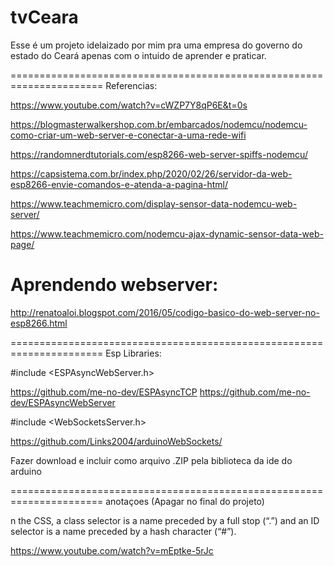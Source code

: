 # tvCeara

Esse é um projeto idelaizado por mim pra uma empresa do governo do estado do Ceará apenas com o intuido de aprender e praticar.


======================================================================
Referencias:

https://www.youtube.com/watch?v=cWZP7Y8qP6E&t=0s

https://blogmasterwalkershop.com.br/embarcados/nodemcu/nodemcu-como-criar-um-web-server-e-conectar-a-uma-rede-wifi

https://randomnerdtutorials.com/esp8266-web-server-spiffs-nodemcu/

https://capsistema.com.br/index.php/2020/02/26/servidor-da-web-esp8266-envie-comandos-e-atenda-a-pagina-html/

https://www.teachmemicro.com/display-sensor-data-nodemcu-web-server/

https://www.teachmemicro.com/nodemcu-ajax-dynamic-sensor-data-web-page/

# Aprendendo webserver:

http://renatoaloi.blogspot.com/2016/05/codigo-basico-do-web-server-no-esp8266.html

======================================================================
Esp Libraries:

#include <ESPAsyncWebServer.h>

https://github.com/me-no-dev/ESPAsyncTCP
https://github.com/me-no-dev/ESPAsyncWebServer


#include <WebSocketsServer.h>

https://github.com/Links2004/arduinoWebSockets/

Fazer download e incluir como arquivo .ZIP pela biblioteca da ide do arduino 

======================================================================
anotaçoes (Apagar no final do projeto)

n the CSS, a class selector is a name preceded by a full stop (“.”) and an ID selector is a name preceded by a hash character (“#”).


https://www.youtube.com/watch?v=mEptke-5rJc
